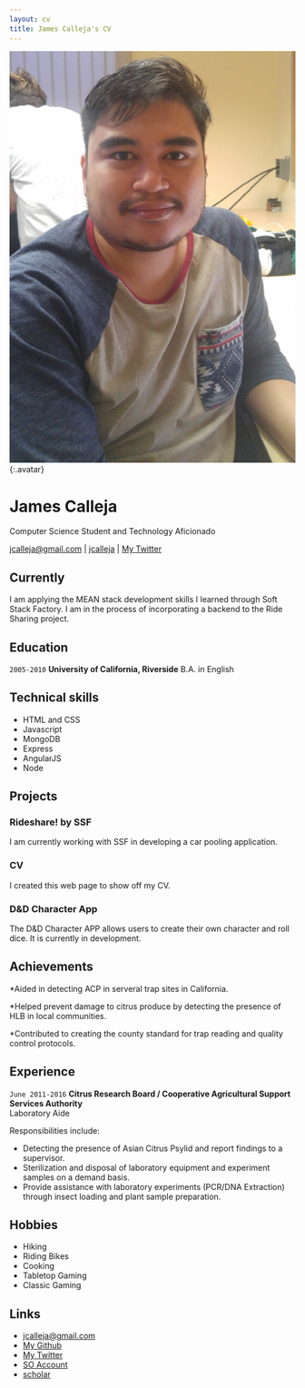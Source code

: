 ```yaml
---
layout: cv
title: James Calleja's CV
---
```


![James](./media/me.jpg){:.avatar}

# James Calleja
Computer Science Student and Technology Aficionado

<div id="webaddress">
<a href="mailto:">jcalleja@gmail.com</a>
|
<i class="fa fa-github"></i> <a href="http://github.com/jcalleja">jcalleja</a>
|
<i class="fa fa-twitter"></i> <a href="http://twitter.com/nouveau_nue">My Twitter</a>
</div>


## Currently

I am applying the MEAN stack development skills I learned through Soft Stack Factory. I am in the process of incorporating a backend to the Ride Sharing project.
<br>




## Education

`2005-2010`
__University of California, Riverside__ B.A. in English

## Technical skills

* HTML and CSS
* Javascript
* MongoDB
* Express
* AngularJS
* Node

## Projects

### Rideshare! by SSF

I am currently working with SSF in developing a car pooling application.

### CV

I created this web page to show off my CV.

### D&D Character App

The D&D Character APP allows users to create their own character and roll dice. It is currently in development.

## Achievements

*Aided in detecting ACP in serveral trap sites in California.

*Helped prevent damage to citrus produce by detecting the presence of HLB in local communities.

*Contributed to creating the county standard for trap reading and quality control protocols.

## Experience

`June 2011-2016`
__Citrus Research Board / Cooperative Agricultural Support Services Authority__ 
<br>
Laboratory Aide

Responsibilities include:<br>
* Detecting the presence of Asian Citrus Psylid and report findings to a supervisor.<br>
* Sterilization and disposal of laboratory equipment and experiment samples on a demand basis.<br>
* Provide assistance with laboratory experiments (PCR/DNA Extraction) through insect loading and plant sample preparation.

## Hobbies

* Hiking
* Riding Bikes
* Cooking
* Tabletop Gaming
* Classic Gaming

## Links

* <i class="fa fa-envelope"></i> <a href="mailto:jcalleja@gmail.com">jcalleja@gmail.com</a><br />
* <i class="fa fa-github"></i> <a href="http://github.com/jcalleja">My Github</a><br />
* <i class="fa fa-twitter"></i> <a href="http://twitter.com/nouveau_nue">My Twitter</a><br />
* <i class="fa fa-stack-overflow"></i> <a href="http://stackoverflow.com/">SO Account</a>
* <i class="fa fa-google"></i> <a href="http://scholar.google.com/">scholar</a>
